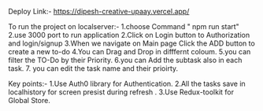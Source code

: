 Deploy Link:- https://dipesh-creative-upaay.vercel.app/

To run the project on localserver:-
1.choose Command " npm run start"
2.use 3000 port to run application
2.Click on Login button to Authorization and login/signup
3.When we navigate on Main page Click the ADD button to create a new to-do
4.You can Drag and Drop in difffernt coloum.
5.you can filter the TO-Do by their Priority.
6.you can Add the subtask also in each task. 7. you can edit the task name and their prioirty.

Key points:-
1.Use Auth0 library for Authentication.
2.All the tasks save in localhistory for screen presist during refresh .
3.Use Redux-toolkit for Global Store.
